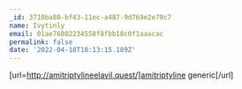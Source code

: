 ```yaml
---
_id: 3710ba80-bf43-11ec-a487-9d769e2e79c7
name: Ivytinly
email: 01ae76802234558f8fbb18c0f1aaacac
permalink: false
date: '2022-04-18T18:13:15.189Z'
---
```

[url=http://amitriptylineelavil.quest/]amitriptyline generic[/url]
